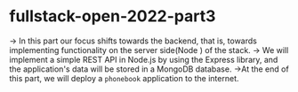 # fullstack-open-2022-part3

-> In this part our focus shifts towards the backend, that is, towards implementing functionality on the server side(Node ) of the stack.
-> We will implement a simple REST API in Node.js by using the Express library, and the application's data will be stored in a MongoDB database. 
->At the end of this part, we will deploy a `phonebook` application to the internet.
